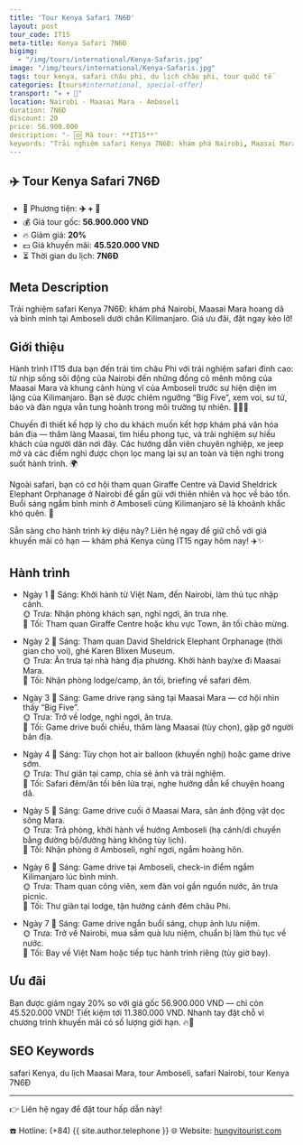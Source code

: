 ```yaml
---
title: 'Tour Kenya Safari 7N6Đ'
layout: post
tour_code: IT15
meta-title: Kenya Safari 7N6Đ
bigimg:
  - "/img/tours/international/Kenya-Safaris.jpg"
image: "/img/tours/international/Kenya-Safaris.jpg"
tags: tour kenya, safari châu phi, du lịch châu phi, tour quốc tế
categories: [tours#international, special-offer]
transport: "✈️ + 🚙"
location: Nairobi - Maasai Mara - Amboseli
duration: 7N6Đ
discount: 20
price: 56.900.000
description: "- 🆔 Mã tour: **IT15**"
keywords: "Trải nghiệm safari Kenya 7N6Đ: khám phá Nairobi, Maasai Mara hoang dã và bình minh tại Amboseli dưới chân Kilimanjaro. Giá ưu đãi, đặt ngay kẻo lỡ!"
---
```


## ✈️ Tour Kenya Safari 7N6Đ

- 🚗 Phương tiện: **✈️ + 🚙**
- 💰 Giá tour gốc: **56.900.000 VND**
- 🔥 Giảm giá: **20%**
- 💵 Giá khuyến mãi: **45.520.000 VND**
- ⏳ Thời gian du lịch: **7N6Đ**

## Meta Description
Trải nghiệm safari Kenya 7N6Đ: khám phá Nairobi, Maasai Mara hoang dã và bình minh tại Amboseli dưới chân Kilimanjaro. Giá ưu đãi, đặt ngay kẻo lỡ!

## Giới thiệu
Hành trình IT15 đưa bạn đến trái tim châu Phi với trải nghiệm safari đỉnh cao: từ nhịp sống sôi động của Nairobi đến những đồng cỏ mênh mông của Maasai Mara và khung cảnh hùng vĩ của Amboseli trước sự hiện diện im lặng của Kilimanjaro. Bạn sẽ được chiêm ngưỡng “Big Five”, xem voi, sư tử, báo và đàn ngựa vằn tung hoành trong môi trường tự nhiên. 🐘🦁🦓

Chuyến đi thiết kế hợp lý cho du khách muốn kết hợp khám phá văn hóa bản địa — thăm làng Maasai, tìm hiểu phong tục, và trải nghiệm sự hiếu khách của người dân nơi đây. Các hướng dẫn viên chuyên nghiệp, xe jeep mở và các điểm nghỉ được chọn lọc mang lại sự an toàn và tiện nghi trong suốt hành trình. 🌍

Ngoài safari, bạn có cơ hội tham quan Giraffe Centre và David Sheldrick Elephant Orphanage ở Nairobi để gần gũi với thiên nhiên và học về bảo tồn. Buổi sáng ngắm bình minh ở Amboseli cùng Kilimanjaro sẽ là khoảnh khắc khó quên. 📸

Sẵn sàng cho hành trình kỳ diệu này? Liên hệ ngay để giữ chỗ với giá khuyến mãi có hạn — khám phá Kenya cùng IT15 ngay hôm nay! ✈️✨

## Hành trình
- Ngày 1
  🌅 Sáng: Khởi hành từ Việt Nam, đến Nairobi, làm thủ tục nhập cảnh.  
  🌞 Trưa: Nhận phòng khách sạn, nghỉ ngơi, ăn trưa nhẹ.  
  🌙 Tối: Tham quan Giraffe Centre hoặc khu vực Town, ăn tối chào mừng.

- Ngày 2
  🌅 Sáng: Tham quan David Sheldrick Elephant Orphanage (thời gian cho voi), ghé Karen Blixen Museum.  
  🌞 Trưa: Ăn trưa tại nhà hàng địa phương. Khởi hành bay/xe đi Maasai Mara.  
  🌙 Tối: Nhận phòng lodge/camp, ăn tối, briefing về safari đêm.

- Ngày 3
  🌅 Sáng: Game drive rạng sáng tại Maasai Mara — cơ hội nhìn thấy “Big Five”.  
  🌞 Trưa: Trở về lodge, nghỉ ngơi, ăn trưa.  
  🌙 Tối: Game drive buổi chiều, thăm làng Maasai (tùy chọn), gặp gỡ người bản địa.

- Ngày 4
  🌅 Sáng: Tùy chọn hot air balloon (khuyến nghị) hoặc game drive sớm.  
  🌞 Trưa: Thư giãn tại camp, chia sẻ ảnh và trải nghiệm.  
  🌙 Tối: Safari đêm/ăn tối bên lửa trại, nghe hướng dẫn kể chuyện hoang dã.

- Ngày 5
  🌅 Sáng: Game drive cuối ở Maasai Mara, săn ảnh động vật dọc sông Mara.  
  🌞 Trưa: Trả phòng, khởi hành về hướng Amboseli (hạ cánh/di chuyển bằng đường bộ/đường hàng không tùy lịch).  
  🌙 Tối: Nhận phòng ở Amboseli, nghỉ ngơi, ngắm hoàng hôn.

- Ngày 6
  🌅 Sáng: Game drive tại Amboseli, check-in điểm ngắm Kilimanjaro lúc bình minh.  
  🌞 Trưa: Tham quan công viên, xem đàn voi gần nguồn nước, ăn trưa picnic.  
  🌙 Tối: Thư giãn tại lodge, tận hưởng cảnh đêm châu Phi.

- Ngày 7
  🌅 Sáng: Game drive ngắn buổi sáng, chụp ảnh lưu niệm.  
  🌞 Trưa: Trở về Nairobi, mua sắm quà lưu niệm, chuẩn bị làm thủ tục về nước.  
  🌙 Tối: Bay về Việt Nam hoặc tiếp tục hành trình riêng (tùy giờ bay).

## Ưu đãi
Bạn được giảm ngay 20% so với giá gốc 56.900.000 VND — chỉ còn 45.520.000 VND! Tiết kiệm tới 11.380.000 VND. Nhanh tay đặt chỗ vì chương trình khuyến mãi có số lượng giới hạn. 🔥🎉

## SEO Keywords
safari Kenya, du lịch Maasai Mara, tour Amboseli, safari Nairobi, tour Kenya 7N6Đ

---

👉 Liên hệ ngay để đặt tour hấp dẫn này!

☎️ Hotline: (+84) {{ site.author.telephone }}
🌐 Website: [hungvitourist.com](https://hungvitourist.com)

